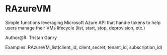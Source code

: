 # RAzureVM
Simple functions leveraging Microsoft Azure API that handle tokens to help users manage their VMs lifecycle (list, start, stop, deprovision, etc.)

Author@R: Tristan Ganry

Examples: RAzureVM_list(client_id, client_secret, tenant_id, subscription_id)

